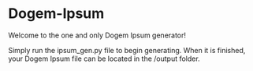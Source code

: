 # Dogem-Ipsum

Welcome to the one and only Dogem Ipsum generator!

Simply run the ipsum_gen.py file to begin generating. When it is finished, your Dogem Ipsum file can be located in the /output folder.